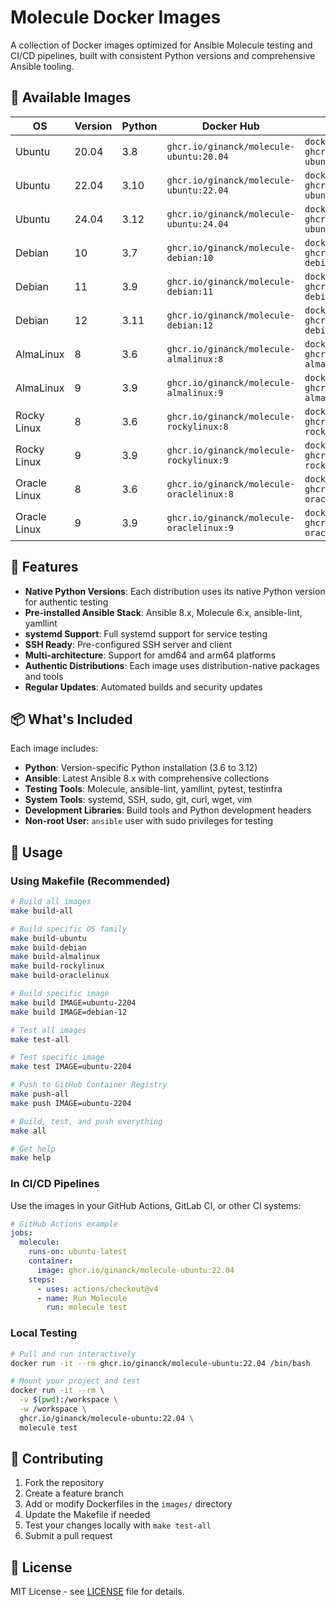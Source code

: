 # Molecule Docker Images

A collection of Docker images optimized for Ansible Molecule testing and CI/CD pipelines, built with consistent Python versions and comprehensive Ansible tooling.

## 🐳 Available Images

| OS | Version | Python | Docker Hub | Pull Command |
|----|---------|--------|------------|--------------|
| Ubuntu | 20.04 | 3.8 | `ghcr.io/ginanck/molecule-ubuntu:20.04` | `docker pull ghcr.io/ginanck/molecule-ubuntu:20.04` |
| Ubuntu | 22.04 | 3.10 | `ghcr.io/ginanck/molecule-ubuntu:22.04` | `docker pull ghcr.io/ginanck/molecule-ubuntu:22.04` |
| Ubuntu | 24.04 | 3.12 | `ghcr.io/ginanck/molecule-ubuntu:24.04` | `docker pull ghcr.io/ginanck/molecule-ubuntu:24.04` |
| Debian | 10 | 3.7 | `ghcr.io/ginanck/molecule-debian:10` | `docker pull ghcr.io/ginanck/molecule-debian:10` |
| Debian | 11 | 3.9 | `ghcr.io/ginanck/molecule-debian:11` | `docker pull ghcr.io/ginanck/molecule-debian:11` |
| Debian | 12 | 3.11 | `ghcr.io/ginanck/molecule-debian:12` | `docker pull ghcr.io/ginanck/molecule-debian:12` |
| AlmaLinux | 8 | 3.6 | `ghcr.io/ginanck/molecule-almalinux:8` | `docker pull ghcr.io/ginanck/molecule-almalinux:8` |
| AlmaLinux | 9 | 3.9 | `ghcr.io/ginanck/molecule-almalinux:9` | `docker pull ghcr.io/ginanck/molecule-almalinux:9` |
| Rocky Linux | 8 | 3.6 | `ghcr.io/ginanck/molecule-rockylinux:8` | `docker pull ghcr.io/ginanck/molecule-rockylinux:8` |
| Rocky Linux | 9 | 3.9 | `ghcr.io/ginanck/molecule-rockylinux:9` | `docker pull ghcr.io/ginanck/molecule-rockylinux:9` |
| Oracle Linux | 8 | 3.6 | `ghcr.io/ginanck/molecule-oraclelinux:8` | `docker pull ghcr.io/ginanck/molecule-oraclelinux:8` |
| Oracle Linux | 9 | 3.9 | `ghcr.io/ginanck/molecule-oraclelinux:9` | `docker pull ghcr.io/ginanck/molecule-oraclelinux:9` |

## 🚀 Features

- **Native Python Versions**: Each distribution uses its native Python version for authentic testing
- **Pre-installed Ansible Stack**: Ansible 8.x, Molecule 6.x, ansible-lint, yamllint
- **systemd Support**: Full systemd support for service testing
- **SSH Ready**: Pre-configured SSH server and client
- **Multi-architecture**: Support for amd64 and arm64 platforms
- **Authentic Distributions**: Each image uses distribution-native packages and tools
- **Regular Updates**: Automated builds and security updates

## 📦 What's Included

Each image includes:
- **Python**: Version-specific Python installation (3.6 to 3.12)
- **Ansible**: Latest Ansible 8.x with comprehensive collections
- **Testing Tools**: Molecule, ansible-lint, yamllint, pytest, testinfra
- **System Tools**: systemd, SSH, sudo, git, curl, wget, vim
- **Development Libraries**: Build tools and Python development headers
- **Non-root User**: `ansible` user with sudo privileges for testing

## 🔧 Usage

### Using Makefile (Recommended)

```bash
# Build all images
make build-all

# Build specific OS family
make build-ubuntu
make build-debian
make build-almalinux
make build-rockylinux
make build-oraclelinux

# Build specific image
make build IMAGE=ubuntu-2204
make build IMAGE=debian-12

# Test all images
make test-all

# Test specific image
make test IMAGE=ubuntu-2204

# Push to GitHub Container Registry
make push-all
make push IMAGE=ubuntu-2204

# Build, test, and push everything
make all

# Get help
make help
```

### In CI/CD Pipelines

Use the images in your GitHub Actions, GitLab CI, or other CI systems:

```yaml
# GitHub Actions example
jobs:
  molecule:
    runs-on: ubuntu-latest
    container:
      image: ghcr.io/ginanck/molecule-ubuntu:22.04
    steps:
      - uses: actions/checkout@v4
      - name: Run Molecule
        run: molecule test
```

### Local Testing

```bash
# Pull and run interactively
docker run -it --rm ghcr.io/ginanck/molecule-ubuntu:22.04 /bin/bash

# Mount your project and test
docker run -it --rm \
  -v $(pwd):/workspace \
  -w /workspace \
  ghcr.io/ginanck/molecule-ubuntu:22.04 \
  molecule test
```

## 🤝 Contributing

1. Fork the repository
2. Create a feature branch
3. Add or modify Dockerfiles in the `images/` directory
4. Update the Makefile if needed
5. Test your changes locally with `make test-all`
6. Submit a pull request

## 📝 License

MIT License - see [LICENSE](LICENSE) file for details.
